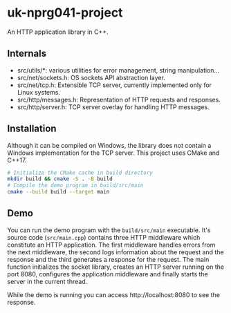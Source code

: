 # uk-nprg041-project

An HTTP application library in C++.

## Internals
 - src/utils/*: various utilities for error management, string manipulation...
 - src/net/sockets.h: OS sockets API abstraction layer.
 - src/net/tcp.h: Extensible TCP server, currently implemented only for Linux systems.
 - src/http/messages.h: Representation of HTTP requests and responses.
 - src/http/server.h: TCP server overlay for handling HTTP messages.

## Installation
Although it can be compiled on Windows, the library does not contain a Windows implementation for the TCP server.
This project uses CMake and C++17.
```bash
# Initialize the CMake cache in build directory
mkdir build && cmake -S . -B build
# Compile the demo program in build/src/main
cmake --build build --target main
```

## Demo
You can run the demo program with the `build/src/main` executable.
It's source code (`src/main.cpp`) contains three HTTP middleware which constitute
an HTTP application. The first middleware handles errors from the next middleware,
the second logs information about the request and the response and the third
generates a response for the request.
The main function initializes the socket library, creates an HTTP server running 
on the port 8080, configures the application middleware and finally starts the server
in the current thread.

While the demo is running you can access http://localhost:8080 to see the response.
